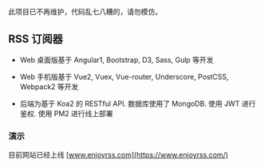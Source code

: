 此项目已不再维护，代码乱七八糟的，请勿模仿。


## RSS 订阅器

- Web 桌面版基于 Angular1, Bootstrap, D3, Sass, Gulp 等开发



- Web 手机版基于 Vue2, Vuex, Vue-router, Underscore, PostCSS, Webpack2 等开发



- 后端为基于 Koa2 的 RESTful API. 数据库使用了 MongoDB. 使用 JWT 进行鉴权. 使用 PM2 进行线上部署


### 演示

目前网站已经上线 [www.enjoyrss.com](https://www.enjoyrss.com/)
